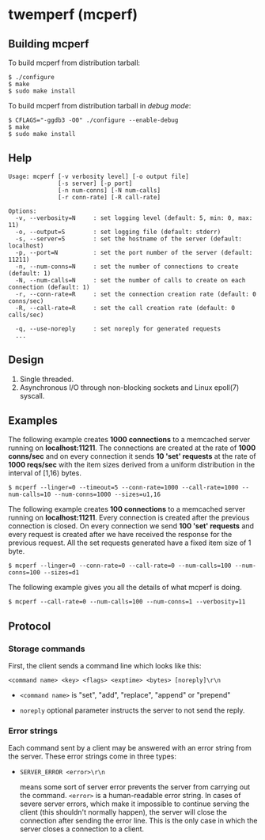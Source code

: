 # twemperf (mcperf)

## Building mcperf ##

To build mcperf from distribution tarball:

    $ ./configure
    $ make
    $ sudo make install

To build mcperf from distribution tarball in _debug mode_:

    $ CFLAGS="-ggdb3 -O0" ./configure --enable-debug
    $ make
    $ sudo make install

## Help ##

    Usage: mcperf [-v verbosity level] [-o output file]
                  [-s server] [-p port]
                  [-n num-conns] [-N num-calls]
                  [-r conn-rate] [-R call-rate]

    Options:
      -v, --verbosity=N     : set logging level (default: 5, min: 0, max: 11)
      -o, --output=S        : set logging file (default: stderr)
      -s, --server=S        : set the hostname of the server (default: localhost)
      -p, --port=N          : set the port number of the server (default: 11211)
      -n, --num-conns=N     : set the number of connections to create (default: 1)
      -N, --num-calls=N     : set the number of calls to create on each connection (default: 1)
      -r, --conn-rate=R     : set the connection creation rate (default: 0 conns/sec)
      -R, --call-rate=R     : set the call creation rate (default: 0 calls/sec)

      -q, --use-noreply     : set noreply for generated requests
      ...

## Design ##

1. Single threaded.
2. Asynchronous I/O through non-blocking sockets and Linux epoll(7) syscall.

## Examples ##

The following example creates **1000 connections** to a memcached server
running on **localhost:11211**. The connections are created at the rate of
**1000 conns/sec** and on every connection it sends **10 'set' requests** at
the rate of **1000 reqs/sec** with the item sizes derived from a uniform
distribution in the interval of [1,16) bytes.

    $ mcperf --linger=0 --timeout=5 --conn-rate=1000 --call-rate=1000 --num-calls=10 --num-conns=1000 --sizes=u1,16

The following example creates **100 connections** to a memcached server
running on **localhost:11211**. Every connection is created after the previous
connection is closed. On every connection we send **100 'set' requests** and
every request is created after we have received the response for the previous
request. All the set requests generated have a fixed item size of 1 byte.

    $ mcperf --linger=0 --conn-rate=0 --call-rate=0 --num-calls=100 --num-conns=100 --sizes=d1

The following example gives you all the details of what mcperf is doing.

    $ mcperf --call-rate=0 --num-calls=100 --num-conns=1 --verbosity=11

## Protocol ##

### Storage commands ###
First, the client sends a command line which looks like this:

    <command name> <key> <flags> <exptime> <bytes> [noreply]\r\n

- `<command name>` is "set", "add", "replace", "append" or "prepend"

- `noreply` optional parameter instructs the server to not send the reply.

### Error strings ###

Each command sent by a client may be answered with an error string from the server. These error strings come in three types:

- `SERVER_ERROR <error>\r\n`

  means some sort of server error prevents the server from carrying out the command. `<error>` is a human-readable error string. In cases of severe server errors, which make it impossible to continue serving the client (this shouldn't normally happen), the server will close the connection after sending the error line. This is the only case in which the server closes a connection to a client.